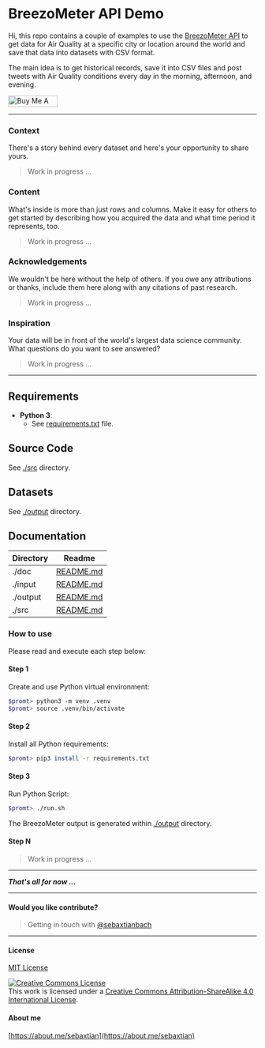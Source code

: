# BreezoMeter API Demo

Hi, this repo contains a couple of examples to use the [BreezoMeter API](https://docs.breezometer.com/api-documentation/air-quality-api/v2/#air-quality-api-v2) to get data for Air Quality at a specific city or location around the world and save that data into datasets with CSV format.

The main idea is to get historical records, save it into CSV files and post tweets with Air Quality conditions every day in the morning, afternoon, and evening.

<a href="https://www.buymeacoffee.com/sebaxtian" target="_blank"><img src="https://cdn.buymeacoffee.com/buttons/default-orange.png" alt="Buy Me A Coffee" width="100" height="23" style="height: 23px !important; width: 100px !important;" ></a>

---

### Context

There's a story behind every dataset and here's your opportunity to share yours.
> Work in progress ...


### Content

What's inside is more than just rows and columns. Make it easy for others to get started by describing how you acquired the data and what time period it represents, too.
> Work in progress ...


### Acknowledgements

We wouldn't be here without the help of others. If you owe any attributions or thanks, include them here along with any citations of past research.
> Work in progress ...


### Inspiration

Your data will be in front of the world's largest data science community. What questions do you want to see answered?
> Work in progress ...

---

## Requirements

- **Python 3**:
  - See [requirements.txt](./requirements.txt) file.

## Source Code

See [./src](./src) directory.

## Datasets

See [./output](./output) directory.

## Documentation

| Directory | Readme    |
|-----------|-----------|
| ./doc     | [README.md](./doc/README.md) |
| ./input   | [README.md](./input/README.md) |
| ./output  | [README.md](./output/README.md) |
| ./src     | [README.md](./src/README.md) |

### How to use

Please read and execute each step below:

#### Step 1

Create and use Python virtual environment:

```bash
$promt> python3 -m venv .venv
$promt> source .venv/bin/activate
```

#### Step 2

Install all Python requirements:

```bash
$promt> pip3 install -r requirements.txt
```

#### Step 3

Run Python Script:

```bash
$promt> ./run.sh
```

The BreezoMeter output is generated within [./output](./output) directory.

#### Step N

> Work in progress ...

---

***That's all for now ...***

---

#### Would you like contribute?

> Getting in touch with [@sebaxtianbach](https://twitter.com/sebaxtianbach)

---

#### License

[MIT License](./LICENSE)

<a rel="license" href="http://creativecommons.org/licenses/by-sa/4.0/"><img alt="Creative Commons License" style="border-width:0" src="https://i.creativecommons.org/l/by-sa/4.0/88x31.png" /></a><br />This work is licensed under a <a rel="license" href="http://creativecommons.org/licenses/by-sa/4.0/">Creative Commons Attribution-ShareAlike 4.0 International License</a>.

#### About me

[https://about.me/sebaxtian](https://about.me/sebaxtian)
